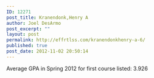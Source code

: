 ```yaml
---
ID: 12271
post_title: Kranendonk,Henry A
author: Joel DesArmo
post_excerpt: ""
layout: post
permalink: http://effrtlss.com/kranendonkhenry-a-6/
published: true
post_date: 2012-11-02 20:50:14
---
```

<p>Average GPA in Spring 2012 for first course listed: 3.926</p>